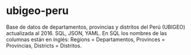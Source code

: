 # ubigeo-peru
Base de datos de departamentos, provincias y distritos del Perú (UBIGEO) actualizada al 2016. SQL, JSON, YAML. En SQL los nombres de las columnas están en inglés: Regions = Departamentos, Provinces = Provincias, Districts = Distritos.
